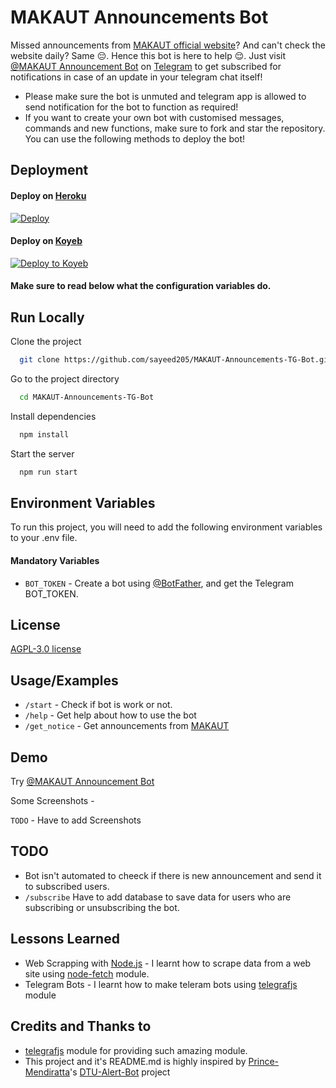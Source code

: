 # MAKAUT Announcements Bot

Missed announcements from [MAKAUT official website](http://makautexam.net)? And can't check the website daily? Same 😔. Hence this bot is here to help 😌. Just visit [@MAKAUT Announcement Bot](https://t.me/MAKAUT_Announcement_Bot) on [Telegram](https://telegram.org) to get subscribed for notifications in case of an update in your telegram chat itself!

- Please make sure the bot is unmuted and telegram app is allowed to send notification for the bot to function as required!
- If you want to create your own bot with customised messages, commands and new functions, make sure to fork and star the repository. You can use the following methods to deploy the bot!

## Deployment

#### Deploy on [Heroku](https://www.heroku.com/home)

[![Deploy](https://www.herokucdn.com/deploy/button.svg)](https://heroku.com/deploy?template=https://github.com/sayeed205/MAKAUT-Announcements-TG-Bot)

#### Deploy on [Koyeb](https://www.koyeb.com/)

[![Deploy to Koyeb](https://www.koyeb.com/static/images/deploy/button.svg)](https://app.koyeb.com/deploy?type=git&repository=https://github.com/sayeed205/MAKAUT-Announcements-TG-Bot&branch=master&name=MAKAUT-Announcements-Bot&run_command=node%20bot.js&env[BOT_TOKEN]=)

#### Make sure to read below what the configuration variables do.

## Run Locally

Clone the project

```bash
  git clone https://github.com/sayeed205/MAKAUT-Announcements-TG-Bot.git
```

Go to the project directory

```bash
  cd MAKAUT-Announcements-TG-Bot
```

Install dependencies

```bash
  npm install
```

Start the server

```bash
  npm run start
```

## Environment Variables

To run this project, you will need to add the following environment variables to your .env file.

#### Mandatory Variables

- `BOT_TOKEN` - Create a bot using [@BotFather](https://t.me/BotFather), and get the Telegram BOT_TOKEN.

## License

[AGPL-3.0 license](https://github.com/sayeed205/MAKAUT-Announcements-TG-Bot/blob/master/LICENSE)

## Usage/Examples

- `/start` - Check if bot is work or not.
- `/help` - Get help about how to use the bot
- `/get_notice` - Get announcements from [MAKAUT](http://makautexam.net)

## Demo

Try [@MAKAUT Announcement Bot](https://t.me/MAKAUT_Announcement_Bot)

Some Screenshots -

`TODO` - Have to add Screenshots

## TODO

- Bot isn't automated to cheeck if there is new announcement and send it to subscribed users.
- `/subscribe` Have to add database to save data for users who are subscribing or unsubscribing the bot.

## Lessons Learned

- Web Scrapping with [Node.js](https://nodejs.org/en/) - I learnt how to scrape data from a web site using [node-fetch](https://www.npmjs.com/package/node-fetch) module.
- Telegram Bots - I learnt how to make teleram bots using [telegrafjs](https://telegrafjs.org/#/) module

## Credits and Thanks to

- [telegrafjs](https://telegrafjs.org/#/) module for providing such amazing module.
- This project and it's README.md is highly inspired by [Prince-Mendiratta](https://github.com/Prince-Mendiratta)'s [DTU-Alert-Bot](https://github.com/Prince-Mendiratta/DTU-Alert-Bot) project
